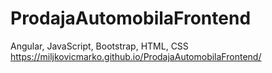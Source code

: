 # ProdajaAutomobilaFrontend
Angular, JavaScript, Bootstrap, HTML, CSS
https://miljkovicmarko.github.io/ProdajaAutomobilaFrontend/
